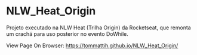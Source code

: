 # NLW_Heat_Origin
Projeto executado na NLW Heat (Trilha Origin) da Rocketseat, que remonta um crachá para uso posterior no evento DoWhile.

View Page On Browser:
https://tommattih.github.io/NLW_Heat_Origin/
